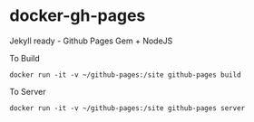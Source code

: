 # docker-gh-pages
Jekyll ready - Github Pages Gem + NodeJS

  To Build
  
    docker run -it -v ~/github-pages:/site github-pages build
    
  To Server
  
    docker run -it -v ~/github-pages:/site github-pages server
